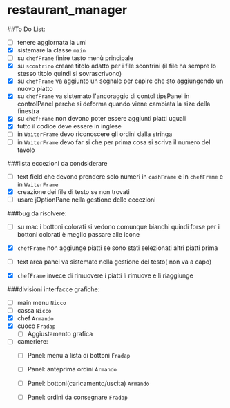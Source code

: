 # restaurant_manager
##To Do List:
- [ ] tenere aggiornata la uml
- [x] sistemare la classe `main`
- [ ] su `chefFrame` finire tasto menù principale 
- [x] su `scontrino` creare titolo adatto per i file scontrini (il file ha sempre lo stesso titolo quindi si sovrascrivono)
- [x] su `chefFrame` va aggiunto un segnale per capire che sto aggiungendo un nuovo piatto
- [x] su `chefFrame` va sistemato l'ancoraggio di contol tipsPanel in controlPanel perche si 
      deforma quando viene cambiata la size della finestra 
- [x] su `chefFrame` non devono poter essere aggiunti piatti uguali
- [x] tutto il codice deve essere in inglese
- [ ] in `WaiterFrame` devo riconoscere gli ordini dalla stringa
- [ ] in `WaiterFrame` devo far si che per prima cosa si scriva il numero del tavolo

###lista eccezioni da condsiderare
- [ ] text field che devono prendere solo numeri in `cashFrame` e in `chefFrame` e in `WaiterFrame`
- [x] creazione dei file di testo se non trovati
- [ ] usare jOptionPane nella gestione delle eccezioni 

###bug da risolvere:
- [ ] su mac i bottoni colorati si vedono comunque bianchi quindi forse 
      per i bottoni colorati è meglio passare alle icone
- [x] `chefFrame` non aggiunge piatti se sono stati selezionati altri piatti prima
- [ ] text area panel va sistemato nella gestione del testo( non va a capo)
- [x] `chefFrame` invece di rimuovere i piatti li rimuove e li riaggiunge


###divisioni interfacce grafiche:
  - [ ] main menu `Nicco`
  - [ ] cassa `Nicco`
  - [x] chef `Armando`
  - [X] cuoco  `Fradap`
    - [ ] Aggiustamento grafica 
  - [ ] cameriere:
    - [ ] Panel: menu a lista di bottoni `Fradap` 
    - [ ] Panel: anteprima ordini `Armando`
    - [ ] Panel: bottoni(caricamento/uscita) `Armando`
    - [ ] Panel: ordini da consegnare `Fradap` 
    


